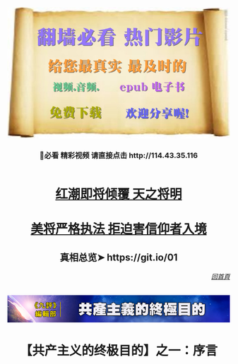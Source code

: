 <table>
<div align="center">
<IMG SRC="https://github.com/dfchunsring/yue/blob/master/img/513-1.jpg?raw=true" width=880></a><br><h3>🌼必看 精彩视频 请直接点击 http://114.43.35.116</h3></div>
</table>	

 <div align=center><h1><b><a href="https://git.io/Ffor">红潮即将倾覆  天之将明</a></b></h1></div> 
  <div align=center><h1><a href="https://git.io/Yange">美将严格执法 拒迫害信仰者入境</a></h1></div>
 <h2 align="center"> 真相总览➤ https://git.io/01 </h2> 
 
<a href=https://git.io/duun><h6 align="right">回首頁</h6></a>

<img src="https://github.com/dfchunsring/yue/blob/master/img/cmGoal.jpg" width="850">

 <div align=center><h1><b>【共产主义的终极目的】之一：序言</b></h1></div> 


